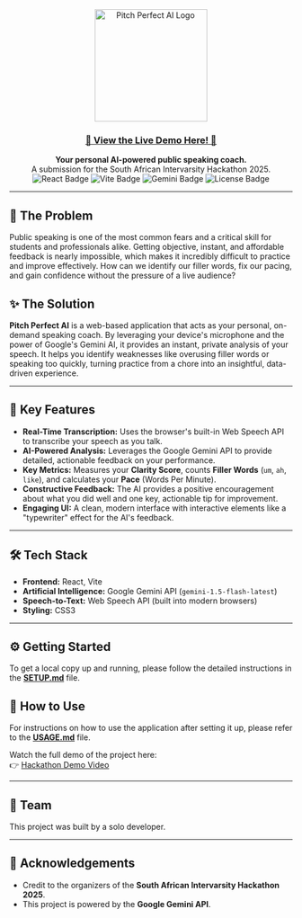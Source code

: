 <div align="center">
  <img src="https://edsboys.github.io/PitchPerfectAI/assets/Logo-CjevTupB.png" alt="Pitch Perfect AI Logo" width="200"/>
</div>
<div align="center">
  <h3>
    <a href="https://edsboys.github.io/PitchPerfectAI/">
      🚀 View the Live Demo Here! 🚀
    </a>
  </h3>
</div>
<div align="center">
  <strong>Your personal AI-powered public speaking coach.</strong>
  <br />
  A submission for the South African Intervarsity Hackathon 2025.
</div>

<div align="center">
  <img src="https://img.shields.io/badge/React-20232A?style=for-the-badge&logo=react&logoColor=61DAFB" alt="React Badge"/>
  <img src="https://img.shields.io/badge/Vite-646CFF?style=for-the-badge&logo=vite&logoColor=white" alt="Vite Badge"/>
  <img src="https://img.shields.io/badge/Google%20Gemini-4285F4?style=for-the-badge&logo=google&logoColor=white" alt="Gemini Badge"/>
  <img src="https://img.shields.io/badge/license-MIT-blue.svg" alt="License Badge"/>
</div>

---

## 🧐 The Problem

Public speaking is one of the most common fears and a critical skill for students and professionals alike. Getting objective, instant, and affordable feedback is nearly impossible, which makes it incredibly difficult to practice and improve effectively. How can we identify our filler words, fix our pacing, and gain confidence without the pressure of a live audience?

## ✨ The Solution

**Pitch Perfect AI** is a web-based application that acts as your personal, on-demand speaking coach. By leveraging your device's microphone and the power of Google's Gemini AI, it provides an instant, private analysis of your speech. It helps you identify weaknesses like overusing filler words or speaking too quickly, turning practice from a chore into an insightful, data-driven experience.

---

## 🚀 Key Features

* **Real-Time Transcription:** Uses the browser's built-in Web Speech API to transcribe your speech as you talk.
* **AI-Powered Analysis:** Leverages the Google Gemini API to provide detailed, actionable feedback on your performance.
* **Key Metrics:** Measures your **Clarity Score**, counts **Filler Words** (`um`, `ah`, `like`), and calculates your **Pace** (Words Per Minute).
* **Constructive Feedback:** The AI provides a positive encouragement about what you did well and one key, actionable tip for improvement.
* **Engaging UI:** A clean, modern interface with interactive elements like a "typewriter" effect for the AI's feedback.

---

## 🛠️ Tech Stack

* **Frontend:** React, Vite
* **Artificial Intelligence:** Google Gemini API (`gemini-1.5-flash-latest`)
* **Speech-to-Text:** Web Speech API (built into modern browsers)
* **Styling:** CSS3

---

## ⚙️ Getting Started

To get a local copy up and running, please follow the detailed instructions in the **[SETUP.md](docs/SETUP.md)** file.

## 📖 How to Use

For instructions on how to use the application after setting it up, please refer to the **[USAGE.md](docs/USAGE.md)** file.

Watch the full demo of the project here:  
👉 [Hackathon Demo Video](https://drive.google.com/file/d/1AK8VmwYE0QNIkOdXhOlmPbs-VIUR1xSm/view?usp=sharing)


---

## 👤 Team

This project was built by a solo developer. 

---

## 🙏 Acknowledgements

* Credit to the organizers of the **South African Intervarsity Hackathon 2025**.
* This project is powered by the **Google Gemini API**.
